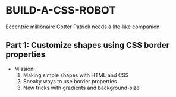 # BUILD-A-CSS-ROBOT
Eccentric millionaire Cotter Patrick needs a life-like companion

## Part 1: Customize shapes using CSS border properties
- Mission: 
  1) Making simple shapes with HTML and CSS
  2) Sneaky ways to use border properties
  3) New tricks with gradients and background-size